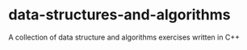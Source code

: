 # data-structures-and-algorithms
A collection of data structure and algorithms exercises written in C++   
